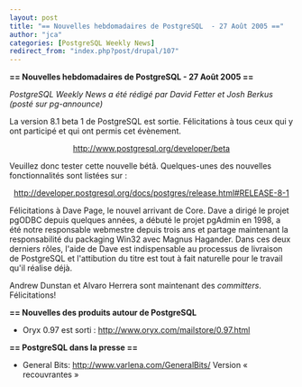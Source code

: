 ```yaml
---
layout: post
title: "== Nouvelles hebdomadaires de PostgreSQL  - 27 Août 2005 =="
author: "jca"
categories: [PostgreSQL Weekly News]
redirect_from: "index.php?post/drupal/107"
---
```



<p><strong>== Nouvelles hebdomadaires de PostgreSQL  - 27 Août 2005 ==</strong></p>

<p><em>PostgreSQL Weekly News a été rédigé par David Fetter et Josh Berkus (posté sur pg-announce)</em></p>

<p>La version 8.1 beta 1 de PostgreSQL est sortie. Félicitations à tous ceux qui y ont participé et qui ont permis cet évènement.</p>

<center><a target="_blank" href="http://www.postgresql.org/developer/beta">http://www.postgresql.org/developer/beta</a>

</center>

<!--more-->


Veuillez donc tester cette nouvelle bétâ. Quelques-unes des nouvelles fonctionnalités sont listées sur :

<center><a target="_blank" href="http://developer.postgresql.org/docs/postgres/release.html#RELEASE-8-1">http://developer.postgresql.org/docs/postgres/release.html#RELEASE-8-1</a></center>

<p>Félicitations à Dave Page, le nouvel arrivant de Core. Dave a dirigé le projet pgODBC depuis quelques années, a débuté le projet pgAdmin en 1998, a été notre responsable webmestre depuis trois ans et partage maintenant la responsabilité du packaging Win32 avec Magnus Hagander. Dans ces deux derniers rôles, l'aide de Dave est indispensable au processus de livraison de PostgreSQL et l'attibution du titre est tout à fait naturelle pour le travail qu'il réalise déjà.

</p>

<p>

Andrew Dunstan et Alvaro Herrera sont maintenant des <em>committers</em>. Félicitations!

</p>

<p><strong>== Nouvelles des produits autour de PostgreSQL</strong></p>

<ul><li>Oryx 0.97 est sorti : <a target="_blank" href="http://www.oryx.com/mailstore/0.97.html">http://www.oryx.com/mailstore/0.97.html</a></li>

</ul>

<p><strong>== PostgreSQL dans la presse ==</strong></p>

<ul><li>General Bits: <a target="_blank" href="http://www.varlena.com/GeneralBits/">http://www.varlena.com/GeneralBits/</a> Version « recouvrantes »</li>

</ul>